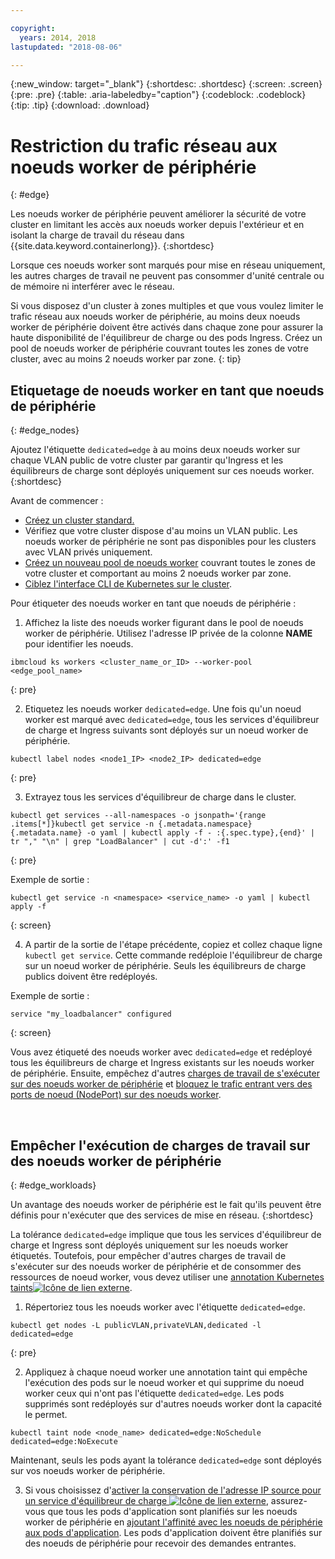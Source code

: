 ```yaml
---

copyright:
  years: 2014, 2018
lastupdated: "2018-08-06"

---
```


{:new_window: target="_blank"}
{:shortdesc: .shortdesc}
{:screen: .screen}
{:pre: .pre}
{:table: .aria-labeledby="caption"}
{:codeblock: .codeblock}
{:tip: .tip}
{:download: .download}



# Restriction du trafic réseau aux noeuds worker de périphérie
{: #edge}

Les noeuds worker de périphérie peuvent améliorer la sécurité de votre cluster en limitant les accès aux noeuds worker depuis l'extérieur et en isolant la charge de travail du réseau dans {{site.data.keyword.containerlong}}.
{:shortdesc}

Lorsque ces noeuds worker sont marqués pour mise en réseau uniquement, les autres charges de travail ne peuvent pas consommer d'unité centrale ou de mémoire ni interférer avec le réseau.

Si vous disposez d'un cluster à zones multiples et que vous voulez limiter le trafic réseau aux noeuds worker de périphérie, au moins deux noeuds worker de périphérie doivent être activés dans chaque zone pour assurer la haute disponibilité de l'équilibreur de charge ou des pods Ingress. Créez un pool de noeuds worker de périphérie couvrant toutes les zones de votre cluster, avec au moins 2 noeuds worker par zone.
{: tip}

## Etiquetage de noeuds worker en tant que noeuds de périphérie
{: #edge_nodes}

Ajoutez l'étiquette `dedicated=edge` à au moins deux noeuds worker sur chaque VLAN public de votre cluster par garantir qu'Ingress et les équilibreurs de charge sont déployés uniquement sur ces noeuds worker.
{:shortdesc}

Avant de commencer :

- [Créez un cluster standard.](cs_clusters.html#clusters_cli)
- Vérifiez que votre cluster dispose d'au moins un VLAN public. Les noeuds worker de périphérie ne sont pas disponibles pour les clusters avec VLAN privés uniquement.
- [Créez un nouveau pool de noeuds worker](cs_clusters.html#add_pool) couvrant toutes le zones de votre cluster et comportant au moins 2 noeuds worker par zone.
- [Ciblez l'interface CLI de Kubernetes sur le cluster](cs_cli_install.html#cs_cli_configure).

Pour étiqueter des noeuds worker en tant que noeuds de périphérie :

1. Affichez la liste des noeuds worker figurant dans le pool de noeuds worker de périphérie. Utilisez l'adresse IP privée de la colonne **NAME** pour identifier les noeuds.

  ```
  ibmcloud ks workers <cluster_name_or_ID> --worker-pool <edge_pool_name>
  ```
  {: pre}

2. Etiquetez les noeuds worker `dedicated=edge`. Une fois qu'un noeud worker est marqué avec `dedicated=edge`, tous les services d'équilibreur de charge et Ingress suivants sont déployés sur un noeud worker de périphérie.

  ```
  kubectl label nodes <node1_IP> <node2_IP> dedicated=edge
  ```
  {: pre}

3. Extrayez tous les services d'équilibreur de charge dans le cluster.

  ```
  kubectl get services --all-namespaces -o jsonpath='{range .items[*]}kubectl get service -n {.metadata.namespace} {.metadata.name} -o yaml | kubectl apply -f - :{.spec.type},{end}' | tr "," "\n" | grep "LoadBalancer" | cut -d':' -f1
  ```
  {: pre}

  Exemple de sortie :

  ```
  kubectl get service -n <namespace> <service_name> -o yaml | kubectl apply -f
  ```
  {: screen}

4. A partir de la sortie de l'étape précédente, copiez et collez chaque ligne `kubectl get service`. Cette commande redéploie l'équilibreur de charge sur un noeud worker de périphérie. Seuls les équilibreurs de charge publics doivent être redéployés.

  Exemple de sortie :

  ```
  service "my_loadbalancer" configured
  ```
  {: screen}

Vous avez étiqueté des noeuds worker avec `dedicated=edge` et redéployé tous les équilibreurs de charge et Ingress existants sur les noeuds worker de périphérie. Ensuite, empêchez d'autres [charges de travail de s'exécuter sur des noeuds worker de périphérie](#edge_workloads) et [bloquez le trafic entrant vers des ports de noeud (NodePort) sur des noeuds worker](cs_network_policy.html#block_ingress).

<br />


## Empêcher l'exécution de charges de travail sur des noeuds worker de périphérie
{: #edge_workloads}

Un avantage des noeuds worker de périphérie est le fait qu'ils peuvent être définis pour n'exécuter que des services de mise en réseau.
{:shortdesc}

La tolérance `dedicated=edge` implique que tous les services d'équilibreur de charge et Ingress sont déployés uniquement sur les noeuds worker étiquetés. Toutefois, pour empêcher d'autres charges de travail de s'exécuter sur des noeuds worker de périphérie et de consommer des ressources de noeud worker, vous devez utiliser une [annotation Kubernetes taints![Icône de lien externe](../icons/launch-glyph.svg "Icône de lien externe")](https://kubernetes.io/docs/concepts/configuration/taint-and-toleration/).


1. Répertoriez tous les noeuds worker avec l'étiquette `dedicated=edge`.

  ```
  kubectl get nodes -L publicVLAN,privateVLAN,dedicated -l dedicated=edge
  ```
  {: pre}

2. Appliquez à chaque noeud worker une annotation taint qui empêche l'exécution des pods sur le noeud worker et qui supprime du noeud worker ceux qui n'ont pas l'étiquette `dedicated=edge`. Les pods supprimés sont redéployés sur d'autres noeuds worker dont la capacité le permet.

  ```
  kubectl taint node <node_name> dedicated=edge:NoSchedule dedicated=edge:NoExecute
  ```
  Maintenant, seuls les pods ayant la tolérance `dedicated=edge` sont déployés sur vos noeuds worker de périphérie.

3. Si vous choisissez d'[activer la conservation de l'adresse IP source pour un service d'équilibreur de charge ![Icône de lien externe](../icons/launch-glyph.svg "Icône de lien externe")](https://kubernetes.io/docs/tutorials/services/source-ip/#source-ip-for-services-with-typeloadbalancer), assurez-vous que tous les pods d'application sont planifiés sur les noeuds worker de périphérie en [ajoutant l'affinité avec les noeuds de périphérie aux pods d'application](cs_loadbalancer.html#edge_nodes). Les pods d'application doivent être planifiés sur des noeuds de périphérie pour recevoir des demandes entrantes.
